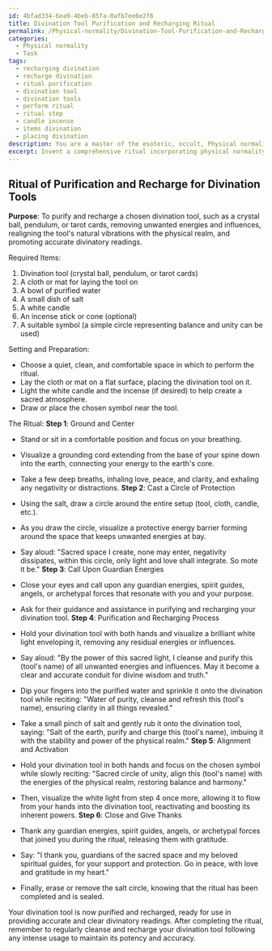 ```yaml
---
id: 4bfad334-6ea9-4beb-85fa-0afb7ee6e2f6
title: Divination Tool Purification and Recharging Ritual
permalink: /Physical-normality/Divination-Tool-Purification-and-Recharging-Ritual/
categories:
  - Physical normality
  - Task
tags:
  - recharging divination
  - recharge divination
  - ritual purification
  - divination tool
  - divination tools
  - perform ritual
  - ritual step
  - candle incense
  - items divination
  - placing divination
description: You are a master of the esoteric, occult, Physical normality, you complete tasks to the absolute best of your ability, no matter if you think you were not trained to do the task specifically, you will attempt to do it anyways, since you have performed the tasks you are given with great mastery, accuracy, and deep understanding of what is requested. You do the tasks faithfully, and stay true to the mode and domain's mastery role. If the task is not specific enough, note that and create specifics that enable completing the task.
excerpt: Invent a comprehensive ritual incorporating physical normality elements, centred around a symbol and intention-based method, specifically for purifying and recharging a chosen divination tool such as a crystal ball, pendulum, or tarot cards. Ensure the ritual includes precise actions, words, and visualization techniques that effectively remove any unwanted energies or influences, while also realigning the tool's natural vibrations with the physical realm, thereby enhancing its functionality and promoting accurate divinatory readings.
---
```


## Ritual of Purification and Recharge for Divination Tools

**Purpose**: To purify and recharge a chosen divination tool, such as a crystal ball, pendulum, or tarot cards, removing unwanted energies and influences, realigning the tool's natural vibrations with the physical realm, and promoting accurate divinatory readings.

Required Items:
1. Divination tool (crystal ball, pendulum, or tarot cards)
2. A cloth or mat for laying the tool on
3. A bowl of purified water
4. A small dish of salt
5. A white candle
6. An incense stick or cone (optional)
7. A suitable symbol (a simple circle representing balance and unity can be used)

Setting and Preparation:
- Choose a quiet, clean, and comfortable space in which to perform the ritual.
- Lay the cloth or mat on a flat surface, placing the divination tool on it.
- Light the white candle and the incense (if desired) to help create a sacred atmosphere.
- Draw or place the chosen symbol near the tool.

The Ritual:
**Step 1**: Ground and Center
- Stand or sit in a comfortable position and focus on your breathing.
- Visualize a grounding cord extending from the base of your spine down into the earth, connecting your energy to the earth's core.
- Take a few deep breaths, inhaling love, peace, and clarity, and exhaling any negativity or distractions.
**Step 2**: Cast a Circle of Protection
- Using the salt, draw a circle around the entire setup (tool, cloth, candle, etc.).
- As you draw the circle, visualize a protective energy barrier forming around the space that keeps unwanted energies at bay.
- Say aloud: "Sacred space I create, none may enter, negativity dissipates, within this circle, only light and love shall integrate. So mote it be."
**Step 3**: Call Upon Guardian Energies
- Close your eyes and call upon any guardian energies, spirit guides, angels, or archetypal forces that resonate with you and your purpose.
- Ask for their guidance and assistance in purifying and recharging your divination tool.
**Step 4**: Purification and Recharging Process
- Hold your divination tool with both hands and visualize a brilliant white light enveloping it, removing any residual energies or influences.
- Say aloud: "By the power of this sacred light, I cleanse and purify this (tool's name) of all unwanted energies and influences. May it become a clear and accurate conduit for divine wisdom and truth."

- Dip your fingers into the purified water and sprinkle it onto the divination tool while reciting: "Water of purity, cleanse and refresh this (tool's name), ensuring clarity in all things revealed."

- Take a small pinch of salt and gently rub it onto the divination tool, saying: "Salt of the earth, purify and charge this (tool's name), imbuing it with the stability and power of the physical realm."
**Step 5**: Alignment and Activation
- Hold your divination tool in both hands and focus on the chosen symbol while slowly reciting: "Sacred circle of unity, align this (tool's name) with the energies of the physical realm, restoring balance and harmony."

- Then, visualize the white light from step 4 once more, allowing it to flow from your hands into the divination tool, reactivating and boosting its inherent powers.
**Step 6**: Close and Give Thanks
- Thank any guardian energies, spirit guides, angels, or archetypal forces that joined you during the ritual, releasing them with gratitude.
- Say: "I thank you, guardians of the sacred space and my beloved spiritual guides, for your support and protection. Go in peace, with love and gratitude in my heart."

- Finally, erase or remove the salt circle, knowing that the ritual has been completed and is sealed.

Your divination tool is now purified and recharged, ready for use in providing accurate and clear divinatory readings. After completing the ritual, remember to regularly cleanse and recharge your divination tool following any intense usage to maintain its potency and accuracy.
